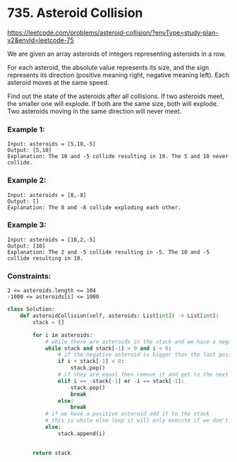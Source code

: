 # 735. Asteroid Collision
https://leetcode.com/problems/asteroid-collision/?envType=study-plan-v2&envId=leetcode-75

We are given an array asteroids of integers representing asteroids in a row.

For each asteroid, the absolute value represents its size, and the sign represents its direction (positive meaning right, negative meaning left). Each asteroid moves at the same speed.

Find out the state of the asteroids after all collisions. If two asteroids meet, the smaller one will explode. If both are the same size, both will explode. Two asteroids moving in the same direction will never meet.

### Example 1:

```
Input: asteroids = [5,10,-5]
Output: [5,10]
Explanation: The 10 and -5 collide resulting in 10. The 5 and 10 never collide.
```

### Example 2:

```
Input: asteroids = [8,-8]
Output: []
Explanation: The 8 and -8 collide exploding each other.
```

### Example 3:

```
Input: asteroids = [10,2,-5]
Output: [10]
Explanation: The 2 and -5 collide resulting in -5. The 10 and -5 collide resulting in 10.
```

### Constraints:

```
2 <= asteroids.length <= 104
-1000 <= asteroids[i] <= 1000
```

```python
class Solution:
    def asteroidCollision(self, asteroids: List[int]) -> List[int]:
        stack = []

        for i in asteroids:
            # while there are asteroids in the stack and we have a negative asteroid
            while stack and stack[-1] > 0 and i < 0:
                # if the negative asteroid is bigger than the last positive one then remove it
                if i + stack[-1] < 0:
                    stack.pop()
                # if they are equal then remove it and get to the next asteroid
                elif i == -stack[-1] or -i == stack[-1]:
                    stack.pop()
                    break
                else:
                    break
            # if we have a positive asteroid add it to the stack
            # this is while else loop it will only execute if we don't go into the while loop
            else:
                stack.append(i)

        
        return stack
```